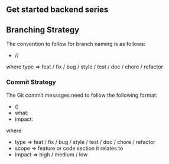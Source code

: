 ## Get started backend series

## Branching Strategy

The convention to follow for branch naming is as follows:

- <developer-name>/<type>/<branch-name>

where type => feat / fix / bug / style / test / doc / chore / refactor

### Commit Strategy

The Git commit messages need to follow the following format:

- <type>(<scope>)
- what: <description of work done>
- impact: <impact on codebase and app>

where

- type => feat / fix / bug / style / test / doc / chore / refactor
- scope => feature or code section it relates to
- impact => high / medium / low
